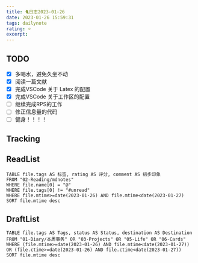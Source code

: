 ```yaml
---
title: 🐈日志2023-01-26
date: 2023-01-26 15:59:31
tags: dailynote
rating: ⭐️
excerpt: 
---
```

## TODO
- [x] 多喝水，避免久坐不动
- [x] 阅读一篇文献
- [x] 完成VSCode 关于 Latex 的配置
- [x] 完成VSCode 关于工作区的配置
- [ ] 继续完成RPS的工作
- [ ] 修正信息量的代码
- [ ] 健身！！！！

## Tracking


## ReadList 
<!--此处显示今日已阅读文献-->
```dataview
TABLE file.tags AS 标签, rating AS 评分, comment AS 初步印象
FROM "02-Reading/mdnotes"
WHERE file.name[0] = "@"
WHERE file.tags[0] != "#unread"
WHERE file.mtime>=date(2023-01-26) AND file.mtime<date(2023-01-27)
SORT file.mtime desc
```

## DraftList
<!--此处显示今日新增或修改的草稿或其它非文献笔记文件-->

```dataview
TABLE file.tags AS Tags, status AS Status, destination AS Destination
FROM "01-Diary/本周事务" OR "03-Projects" OR "05-Life" OR "06-Cards"
WHERE (file.mtime>=date(2023-01-26) AND file.mtime<date(2023-01-27)) OR (file.ctime>=date(2023-01-26) AND file.ctime<date(2023-01-27))
SORT file.mtime desc
```